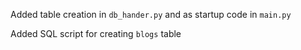 Added table creation in `db_hander.py` and as startup code in 
`main.py`

Added SQL script for creating `blogs` table